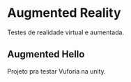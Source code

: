 # Augmented Reality
Testes de realidade virtual e aumentada.
## Augmented Hello
Projeto pra testar Vuforia na unity.